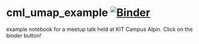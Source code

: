 # cml_umap_example [![Binder](https://mybinder.org/badge_logo.svg)](https://mybinder.org/v2/gh/jpolz/cml_umap_example/master)
example notebook for a meetup talk held at KIT Campus Alpin. Click on the binder button!
